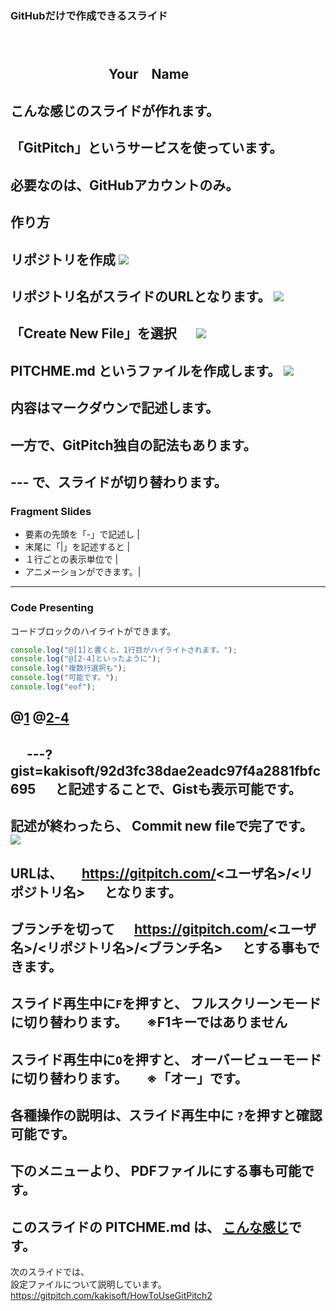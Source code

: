 ### GitHubだけで作成できるスライド
　

　
　
　　　　　Your　Name
---
こんな感じのスライドが作れます。
---
「GitPitch」というサービスを使っています。
---
必要なのは、GitHubアカウントのみ。
---
作り方
---
リポジトリを作成
<img src="assets/CreateNewRepository.png">
---
リポジトリ名がスライドのURLとなります。
<img src="assets/EditRepositoryName.png"/>
---
「Create New File」を選択  　
<img src="assets/CreateNewFile.png"/>
---
PITCHME.md
というファイルを作成します。
<img src="assets/AddPitchme.png"/>
---
内容はマークダウンで記述します。
---
一方で、GitPitch独自の記法もあります。
---
\-\-\-
で、スライドが切り替わります。
---
### Fragment Slides
- 要素の先頭を「\-」で記述し |
- 末尾に「\|」を記述すると |
- １行ごとの表示単位で     |
- アニメーションができます。|
---
### Code Presenting
コードブロックのハイライトができます。
```js
console.log("@[1]と書くと、1行目がハイライトされます。");
console.log("@[2-4]といったように");
console.log("複数行選択も");
console.log("可能です。");
console.log("eof");
```
@[1](ハイライト行の解説も記述できます。)
@[2-4](コメントは[]の右に記述します。)
---

　
\-\-\-?gist=kakisoft/92d3fc38dae2eadc97f4a2881fbfc695
　
と記述することで、Gistも表示可能です。
---
記述が終わったら、
Commit new fileで完了です。
<img src="assets/CommitNewFile.png"/>
---
URLは、
　
https://gitpitch.com/<ユーザ名>/<リポジトリ名>
　
となります。
---
ブランチを切って
　
https://gitpitch.com/<ユーザ名>/<リポジトリ名>/<ブランチ名>
　
とする事もできます。
---
スライド再生中に```F```を押すと、
フルスクリーンモードに切り替わります。
　
※F1キーではありません
---
スライド再生中に```O```を押すと、
オーバービューモードに切り替わります。
　
※「オー」です。
---
各種操作の説明は、スライド再生中に
```?```を押すと確認可能です。
---
下のメニューより、
PDFファイルにする事も可能です。
---
このスライドの PITCHME.md は、
[こんな感じ](https://github.com/kakisoft/HowToUseGitPitch/blob/master/PITCHME.md.txt)です。
---
次のスライドでは、  
設定ファイルについて説明しています。  
https://gitpitch.com/kakisoft/HowToUseGitPitch2

